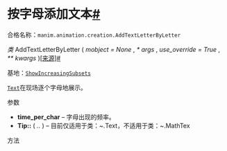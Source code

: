 # 按字母添加文本[#](#addtextletterbyletter "此标题的固定链接")

合格名称：`manim.animation.creation.AddTextLetterByLetter`

_类_ AddTextLetterByLetter ( _mobject = None_ , _\* args_ , _use_override = True_ , _\*\* kwargs_ )[\[来源\]](../_modules/manim/animation/creation.html#AddTextLetterByLetter)[#](#manim.animation.creation.AddTextLetterByLetter "此定义的固定链接")

基地：[`ShowIncreasingSubsets`](manim.animation.creation.ShowIncreasingSubsets.html#manim.animation.creation.ShowIncreasingSubsets "manim.animation.creation.ShowIncreasingSubsets")

[`Text`](manim.mobject.text.text_mobject.Text.html#manim.mobject.text.text_mobject.Text "manim.mobject.text.text_mobject.Text")在现场逐个字母地展示。

参数

- **time_per_char** – 字母出现的频率。
- **Tip::** ( _.._ ) – 目前仅适用于类：~.Text，不适用于类：~.MathTex

方法
